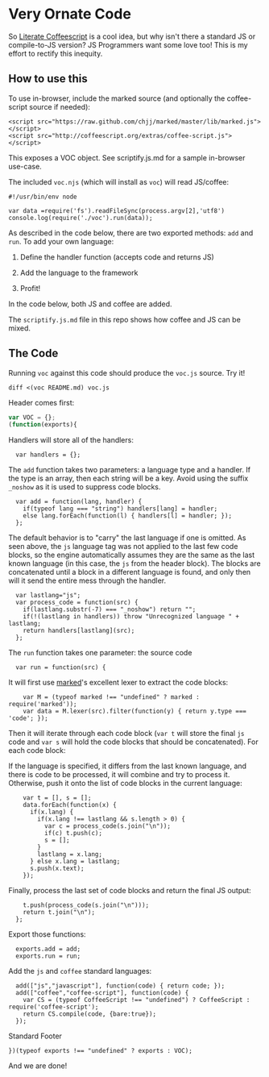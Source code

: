 # Very Ornate Code

So [Literate Coffeescript](http://coffeescript.org/#literate) is a cool idea,
but why isn't there a standard JS or compile-to-JS version?  JS Programmers want
some love too!  This is my effort to rectify this inequity.


## How to use this

To use in-browser, include the marked source (and optionally the coffee-script 
source if needed):

```html_noshow
<script src="https://raw.github.com/chjj/marked/master/lib/marked.js"></script>
<script src="http://coffeescript.org/extras/coffee-script.js"></script>
```

This exposes a VOC object.  See scriptify.js.md for a sample in-browser use-case.

The included `voc.njs` (which will install as `voc`) will read JS/coffee:

```js_noshow
#!/usr/bin/env node

var data =require('fs').readFileSync(process.argv[2],'utf8')
console.log(require('./voc').run(data));
```

As described in the code below, there are two exported methods: `add` and `run`.
To add your own language:

1. Define the handler function (accepts code and returns JS)

2. Add the language to the framework

3. Profit!

In the code below, both JS and coffee are added.

The `scriptify.js.md` file in this repo shows how coffee and JS can be mixed.


## The Code

Running `voc` against this code should produce the `voc.js` source.  Try it!

```bash_noshow
diff <(voc README.md) voc.js
```


Header comes first:

```js
var VOC = {};
(function(exports){
```

Handlers will store all of the handlers: 

```
  var handlers = {};
```

The `add` function takes two parameters: a language type and a handler.  If the type is an array, then each string will be a key.  Avoid using the suffix 
`_noshow` as it is used to suppress code blocks.

```
  var add = function(lang, handler) {
    if(typeof lang === "string") handlers[lang] = handler; 
    else lang.forEach(function(l) { handlers[l] = handler; });
  };
```

The default behavior is to "carry" the last language if one is omitted.  As seen
above, the `js` language tag was not applied to the last few code blocks, so the
engine automatically assumes they are the same as the last known language (in 
this case, the `js` from the header block).  The blocks are concatenated until a
block in a different language is found, and only then will it send the entire 
mess through the handler.

```
  var lastlang="js";
  var process_code = function(src) {
    if(lastlang.substr(-7) === "_noshow") return "";
    if(!(lastlang in handlers)) throw "Unrecognized language " + lastlang;
    return handlers[lastlang](src);
  };
```

The `run` function takes one parameter: the source code

```
  var run = function(src) {
```

It will first use [marked](https://npmjs.org/package/marked)'s excellent lexer
to extract the code blocks:

```
    var M = (typeof marked !== "undefined" ? marked : require('marked'));
    var data = M.lexer(src).filter(function(y) { return y.type === 'code'; });
```

Then it will iterate through each code block (`var t` will store the final `js`
code and `var s` will hold the code blocks that should be concatenated).  For
each code block:

If the language is specified, it differs from the last known language, and there
is code to be processed, it will combine and try to process it. Otherwise, push
it onto the list of code blocks in the current language:

```
    var t = [], s = [];
    data.forEach(function(x) {
      if(x.lang) {
        if(x.lang !== lastlang && s.length > 0) {
          var c = process_code(s.join("\n"));
          if(c) t.push(c);
          s = [];
        }
        lastlang = x.lang; 
      } else x.lang = lastlang;
      s.push(x.text);
    });
```

Finally, process the last set of code blocks and return the final JS output:

```
    t.push(process_code(s.join("\n")));
    return t.join("\n");
  };
```

Export those functions:

```
  exports.add = add;
  exports.run = run;
```

Add the `js` and `coffee` standard languages:

```
  add(["js","javascript"], function(code) { return code; });
  add(["coffee","coffee-script"], function(code) {
    var CS = (typeof CoffeeScript !== "undefined") ? CoffeeScript : require('coffee-script');
    return CS.compile(code, {bare:true});
  });
```

Standard Footer

```
})(typeof exports !== "undefined" ? exports : VOC);
```

And we are done!
